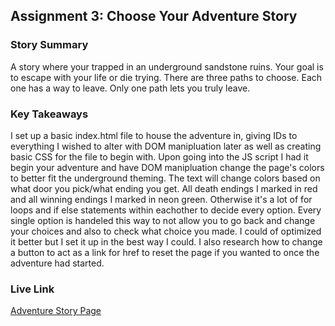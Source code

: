 ## Assignment 3: Choose Your Adventure Story

### Story Summary

A story where your trapped in an underground sandstone ruins. Your goal is to escape with your life or die trying. There are three paths to choose. Each one has a way to leave. Only one path lets you truly leave.

### Key Takeaways

I set up a basic index.html file to house the adventure in, giving IDs to everything I wished to alter with DOM manipluation later as well as creating basic CSS for the file to begin with. Upon going into the JS script I had it begin your adventure and have DOM manipluation change the page's colors to better fit the underground theming. The text will change colors based on what door you pick/what ending you get. All death endings I marked in red and all winning endings I marked in neon green. Otherwise it's a lot of for loops and if else statements within eachother to decide every option. Every single option is handeled this way to not allow you to go back and change your choices and also to check what choice you made. I could of optimized it better but I set it up in the best way I could. I also research how to change a button to act as a link for href to reset the page if you wanted to once the adventure had started.

### Live Link

[Adventure Story Page](https://SolarWatcher.github.io/SP25-210/Homework-4)
